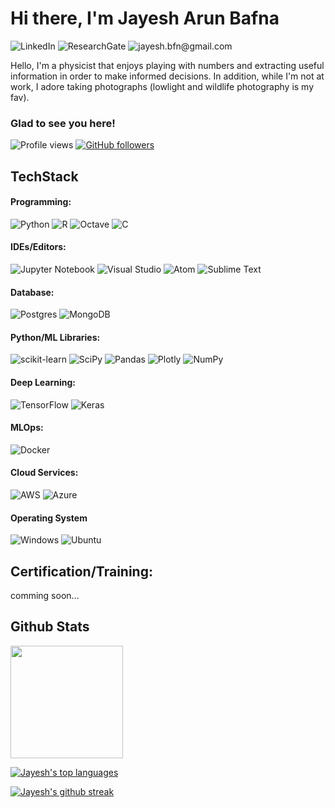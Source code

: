 
# Hi there, I'm Jayesh Arun Bafna 
![LinkedIn](https://img.shields.io/badge/linkedin-%230077B5.svg?style=for-the-badge&logo=linkedin&logoColor=white)
![ResearchGate](https://img.shields.io/badge/ResearchGate-00CCBB?style=for-the-badge&logo=ResearchGate&logoColor=white)
![jayesh.bfn@gmail.com](https://img.shields.io/badge/Gmail-D14836?style=for-the-badge&logo=gmail&logoColor=white)

Hello, I'm a physicist that enjoys playing with numbers and extracting useful information in order to make informed decisions. In addition, while I'm not at work, I adore taking photographs (lowlight and wildlife photography is my fav).

### Glad to see you here! 
![Profile views](https://gpvc.arturio.dev/jaybfn)
[![GitHub followers](https://img.shields.io/github/followers/jaybfn.svg?style=social&label=Follow&maxAge=2592000)](https://github.com/jaybfn?tab=followers)

## TechStack

#### Programming:
![Python](https://img.shields.io/badge/python-3670A0?style=for-the-badge&logo=python&logoColor=ffdd54)
![R](https://img.shields.io/badge/r-%23276DC3.svg?style=for-the-badge&logo=r&logoColor=white)
![Octave](https://img.shields.io/badge/OCTAVE-darkblue?style=for-the-badge&logo=octave&logoColor=fcd683)
![C](https://img.shields.io/badge/c-%2300599C.svg?style=for-the-badge&logo=c&logoColor=white)

#### IDEs/Editors:
![Jupyter Notebook](https://img.shields.io/badge/jupyter-%23FA0F00.svg?style=for-the-badge&logo=jupyter&logoColor=white)
![Visual Studio](https://img.shields.io/badge/Visual%20Studio-5C2D91.svg?style=for-the-badge&logo=visual-studio&logoColor=white)
![Atom](https://img.shields.io/badge/Atom-%2366595C.svg?style=for-the-badge&logo=atom&logoColor=white)
![Sublime Text](https://img.shields.io/badge/sublime_text-%23575757.svg?style=for-the-badge&logo=sublime-text&logoColor=important)

#### Database:
![Postgres](https://img.shields.io/badge/postgres-%23316192.svg?style=for-the-badge&logo=postgresql&logoColor=white)
![MongoDB](https://img.shields.io/badge/MongoDB-%234ea94b.svg?style=for-the-badge&logo=mongodb&logoColor=white)

#### Python/ML Libraries:
![scikit-learn](https://img.shields.io/badge/scikit--learn-%23F7931E.svg?style=for-the-badge&logo=scikit-learn&logoColor=white)
![SciPy](https://img.shields.io/badge/SciPy-%230C55A5.svg?style=for-the-badge&logo=scipy&logoColor=%white)
![Pandas](https://img.shields.io/badge/pandas-%23150458.svg?style=for-the-badge&logo=pandas&logoColor=white)
![Plotly](https://img.shields.io/badge/Plotly-%233F4F75.svg?style=for-the-badge&logo=plotly&logoColor=white)
![NumPy](https://img.shields.io/badge/numpy-%23013243.svg?style=for-the-badge&logo=numpy&logoColor=white)

#### Deep Learning:
![TensorFlow](https://img.shields.io/badge/TensorFlow-%23FF6F00.svg?style=for-the-badge&logo=TensorFlow&logoColor=white)
![Keras](https://img.shields.io/badge/Keras-%23D00000.svg?style=for-the-badge&logo=Keras&logoColor=white)

#### MLOps:
![Docker](https://img.shields.io/badge/docker-%230db7ed.svg?style=for-the-badge&logo=docker&logoColor=white)

#### Cloud Services:
![AWS](https://img.shields.io/badge/AWS-%23FF9900.svg?style=for-the-badge&logo=amazon-aws&logoColor=white)
![Azure](https://img.shields.io/badge/azure-%230072C6.svg?style=for-the-badge&logo=microsoftazure&logoColor=white)

#### Operating System
![Windows](https://img.shields.io/badge/Windows-0078D6?style=for-the-badge&logo=windows&logoColor=white)
![Ubuntu](https://img.shields.io/badge/Ubuntu-E95420?style=for-the-badge&logo=ubuntu&logoColor=white)


## Certification/Training:

comming soon...

## Github Stats
<img height="180em" src="https://github-readme-stats.vercel.app/api?username=jaybfn&show_icons=true&hide_border=true&&count_private=true&include_all_commits=true" />

[![Jayesh's top languages](https://github-readme-stats.vercel.app/api/top-langs/?username=jaybfn&theme=blue-green)](https://github.com/anuraghazra/github-readme-stats)

[![Jayesh's github streak](https://github-readme-streak-stats.herokuapp.com/?user=jaybfn&theme=blue-green)](https://github.com/DenverCoder1/github-readme-streak-stats)

